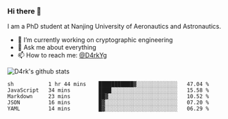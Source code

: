 ### Hi there 👋

I am a PhD student at Nanjing University of Aeronautics and Astronautics.

- 🔭 I’m currently working on cryptographic engineering
- 💬 Ask me about everything
- 📫 How to reach me: [@D4rkYg](https://twitter.com/D4rkYg)

![D4rk's github stats](https://github-readme-stats.vercel.app/api?username=dd4rk&show_icons=true&title_color=fff&icon_color=79ff97&text_color=9f9f9f&bg_color=151515)

<!--START_SECTION:waka-->
```text
sh           1 hr 44 mins    ███████████▓░░░░░░░░░░░░░   47.04 % 
JavaScript   34 mins         ████░░░░░░░░░░░░░░░░░░░░░   15.58 % 
Markdown     23 mins         ██▓░░░░░░░░░░░░░░░░░░░░░░   10.52 % 
JSON         16 mins         █▓░░░░░░░░░░░░░░░░░░░░░░░   07.20 % 
YAML         14 mins         █▓░░░░░░░░░░░░░░░░░░░░░░░   06.29 % 
```
<!--END_SECTION:waka-->
